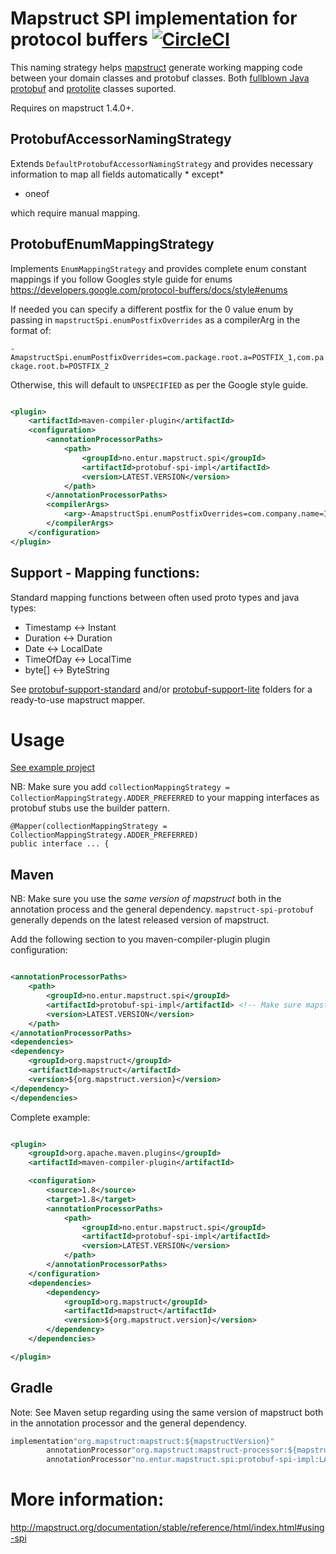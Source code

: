 # Mapstruct SPI implementation for protocol buffers [![CircleCI](https://circleci.com/gh/entur/mapstruct-spi-protobuf.svg?style=svg)](https://circleci.com/gh/entur/mapstruct-spi-protobuf)

This naming strategy helps [mapstruct](http://mapstruct.org/) generate working mapping code between your domain classes
and protobuf classes. Both [fullblown Java protobuf](https://github.com/protocolbuffers/protobuf/tree/master/java)
and [protolite](https://github.com/protocolbuffers/protobuf/blob/master/java/lite.md) classes suported.

Requires on mapstruct 1.4.0+.

## ProtobufAccessorNamingStrategy

Extends ```DefaultProtobufAccessorNamingStrategy``` and provides necessary information to map all fields automatically *
except*

* oneof

which require manual mapping.

## ProtobufEnumMappingStrategy

Implements ```EnumMappingStrategy``` and provides complete enum constant mappings if you follow Googles style guide for
enums https://developers.google.com/protocol-buffers/docs/style#enums

If needed you can specify a different postfix for the 0 value enum by passing in `mapstructSpi.enumPostfixOverrides` as
a compilerArg in the format of:

`-AmapstructSpi.enumPostfixOverrides=com.package.root.a=POSTFIX_1,com.package.root.b=POSTFIX_2`

Otherwise, this will default to `UNSPECIFIED` as per the Google style guide.

```xml

<plugin>
    <artifactId>maven-compiler-plugin</artifactId>
    <configuration>
        <annotationProcessorPaths>
            <path>
                <groupId>no.entur.mapstruct.spi</groupId>
                <artifactId>protobuf-spi-impl</artifactId>
                <version>LATEST.VERSION</version>
            </path>
        </annotationProcessorPaths>
        <compilerArgs>
            <arg>-AmapstructSpi.enumPostfixOverrides=com.company.name=INVALID</arg>
        </compilerArgs>
    </configuration>
</plugin>

```

## Support - Mapping functions:

Standard mapping functions between often used proto types and java types:

* Timestamp <-> Instant
* Duration <-> Duration
* Date <-> LocalDate
* TimeOfDay <-> LocalTime
* byte[] <-> ByteString

See [protobuf-support-standard](support-standard) and/or [protobuf-support-lite](support-lite) folders for a
ready-to-use mapstruct mapper.

# Usage

[See example project](usage/)

NB: Make sure you add `collectionMappingStrategy = CollectionMappingStrategy.ADDER_PREFERRED` to your mapping interfaces
as protobuf stubs use the builder pattern.

```
@Mapper(collectionMappingStrategy = CollectionMappingStrategy.ADDER_PREFERRED)
public interface ... {
```

## Maven

NB: Make sure you use the *same version of mapstruct* both in the annotation process and the general dependency.
`mapstruct-spi-protobuf` generally depends on the latest released version of mapstruct.

Add the following section to you maven-compiler-plugin plugin configuration:

```xml

<annotationProcessorPaths>
    <path>
        <groupId>no.entur.mapstruct.spi</groupId>
        <artifactId>protobuf-spi-impl</artifactId> <!-- Make sure mapstruct version here is the same as below -->
        <version>LATEST.VERSION</version>
    </path>
</annotationProcessorPaths>
<dependencies>
<dependency>
    <groupId>org.mapstruct</groupId>
    <artifactId>mapstruct</artifactId>
    <version>${org.mapstruct.version}</version>
</dependency>
</dependencies>

```

Complete example:

```xml

<plugin>
    <groupId>org.apache.maven.plugins</groupId>
    <artifactId>maven-compiler-plugin</artifactId>

    <configuration>
        <source>1.8</source>
        <target>1.8</target>
        <annotationProcessorPaths>
            <path>
                <groupId>no.entur.mapstruct.spi</groupId>
                <artifactId>protobuf-spi-impl</artifactId>
                <version>LATEST.VERSION</version>
            </path>
        </annotationProcessorPaths>
    </configuration>
    <dependencies>
        <dependency>
            <groupId>org.mapstruct</groupId>
            <artifactId>mapstruct</artifactId>
            <version>${org.mapstruct.version}</version>
        </dependency>
    </dependencies>

</plugin>
```

## Gradle

Note: See Maven setup regarding using the same version of mapstruct both in the annotation processor and the general
dependency.

```java
implementation"org.mapstruct:mapstruct:${mapstructVersion}"
        annotationProcessor"org.mapstruct:mapstruct-processor:${mapstructVersion}"
        annotationProcessor"no.entur.mapstruct.spi:protobuf-spi-impl:LATEST.VERSION"
```

# More information:

http://mapstruct.org/documentation/stable/reference/html/index.html#using-spi


